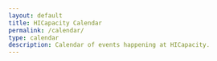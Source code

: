 ```yaml
---
layout: default
title: HICapacity Calendar
permalink: /calendar/
type: calendar
description: Calendar of events happening at HICapacity.
---
```

<script src="//cdnjs.cloudflare.com/ajax/libs/moment.js/2.7.0/moment.min.js"></script>
<script src="/js/fullcalendar.min.js"></script>

<div class="post">
<div id="loading"></div>
<div id="calendar"></div>
<br style="clear: both" />
</div>
